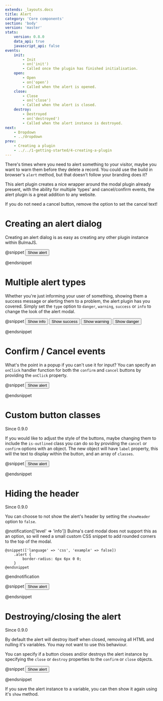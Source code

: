```yaml
---
extends: _layouts.docs
title: Alert
category: 'Core components'
section: 'body'
version: 'master'
stats:
    version: 0.8.0
    data_api: true
    javascript_api: false
events:
    init:
        - Init
        - on('init')
        - Called once the plugin has finished initialisation.
    open:
        - Open
        - on('open')
        - Called when the alert is opened.
    close:
        - Close
        - on('close')
        - Called when the alert is closed.
    destroy:
        - Destroyed
        - on('destroyed')
        - Called when the alert instance is destroyed.
next:
    - Dropdown
    - ../dropdown
prev:
    - Creating a plugin
    - ../../1-getting-started/4-creating-a-plugin
---
```


There's times where you need to alert something to your visitor, maybe you want to warn them before they delete a record. You could use the build in browser's `alert` method, but that doesn't follow your branding does it?

This alert plugin creates a nice wrapper around the modal plugin already present, with the ability for multiple 'types' and cancel/confirm events, the alert plugin is a great addition to any website.

If you do not need a cancel button, remove the option to set the cancel text!

# Creating an alert dialog
Creating an alert dialog is as easy as creating any other plugin instance within BulmaJS.

@snippet
<button id="example-alert-button-1" class="button is-primary">Show alert</button>

<script>
    document.querySelector('#example-alert-button-1').addEventListener('click', function(e) {
        //start
        Bulma().alert({
            type: 'danger',
            title: 'This is an alert!',
            body: 'Ooohh what button you gonna click?',
            confirm: 'Confirm it!',
            cancel: 'Maybe not'
        });
        //end
    });
</script>
@endsnippet

# Multiple alert types
Whether you're just informing your user of something, showing them a success message or alerting them to a problem, the alert plugin has you covered. Simply set the `type` option to `danger`, `warning`, `success` or `info` to change the look of the alert modal.

@snippet
<button id="example-alert-button-2" class="button is-info">Show info</button>
<button id="example-alert-button-3" class="button is-success">Show success</button>
<button id="example-alert-button-4" class="button is-warning">Show warning</button>
<button id="example-alert-button-5" class="button is-danger">Show danger</button>

<script>
    //start
    document.querySelector('#example-alert-button-2').addEventListener('click', function(e) {
        Bulma().alert({
            type: 'info',
            title: 'This is an alert!',
            body: 'Ooohh what button you gonna click?',
            confirm: 'Confirm it!',
            cancel: 'Maybe not'
        });
    });

    document.querySelector('#example-alert-button-3').addEventListener('click', function(e) {
        Bulma().alert({
            type: 'success',
            title: 'This is an alert!',
            body: 'Ooohh what button you gonna click?',
            confirm: 'Confirm it!',
            cancel: 'Maybe not'
        });
    });

    document.querySelector('#example-alert-button-4').addEventListener('click', function(e) {
        Bulma().alert({
            type: 'warning',
            title: 'This is an alert!',
            body: 'Ooohh what button you gonna click?',
            confirm: 'Confirm it!',
            cancel: 'Maybe not'
        });
    });

    document.querySelector('#example-alert-button-5').addEventListener('click', function(e) {
        Bulma().alert({
            type: 'danger',
            title: 'This is an alert!',
            body: 'Ooohh what button you gonna click?',
            confirm: 'Confirm it!',
            cancel: 'Maybe not'
        });
    });
    //end
</script>
@endsnippet

# Confirm / Cancel events
What's the point in a popup if you can't use it for input? You can specify an `onClick` handler function for both the `confirm` and `cancel` buttons by providing the `onClick` property.

@snippet
<button id="example-alert-button-6" class="button is-primary">Show alert</button>

<script>
    document.querySelector('#example-alert-button-6').addEventListener('click', function(e) {
        //start
        Bulma().alert({
            type: 'danger',
            title: 'This is an alert!',
            body: 'Ooohh what button you gonna click?',
            confirm: {
                label: 'Confirm!',
                onClick: function() {
                    Bulma().alert({
                        title: 'Confirmed',
                        body: 'You clicked confirm!'
                    });
                },
            },
            cancel: {
                label: 'Cancel!',
                onClick: function() {
                    Bulma().alert({
                        title: 'Cancelled',
                        body: 'You clicked cancel!'
                    });
                }
            }
        });
        //end
    });
</script>
@endsnippet

# Custom button classes

<div class="tags has-addons">
    <span class="tag is-success">Since</span>
    <span class="tag">0.9.0</span>
</div>

If you would like to adjust the style of the buttons, maybe changing them to include the `is-outlined` class you can do so by providing the `cancel` or `confirm` options with an object. The new object will have `label` property, this will the text to display within the button, and an array of `classes`.

@snippet
<button id="example-alert-button-8" class="button is-primary">Show alert</button>

<script>
    document.querySelector('#example-alert-button-8').addEventListener('click', function(e) {
        //start
        Bulma().alert({
            type: 'danger',
            title: 'Ooooo custom',
            body: 'Classes...',
            confirm: {
                label: 'Awesome',
                classes: ['is-outlined']
            },
            cancel: {
                label: 'See',
                classes: ['is-primary', 'is-rounded']
            }
        });
        //end
    });
</script>
@endsnippet

# Hiding the header

<div class="tags has-addons">
    <span class="tag is-success">Since</span>
    <span class="tag">0.9.0</span>
</div>

You can choose to not show the alert's header by setting the `showHeader` option to `false`.

@notification(['level' => 'info'])
    Bulma's card modal does not support this as an option, so will need a small custom CSS snippet to add rounded corners to the top of the modal.
    
    @snippet(['language' => 'css', 'example' => false])
        .alert {
            border-radius: 6px 6px 0 0;
        }
    @endsnippet
@endnotification

@snippet
<button id="example-alert-button-7" class="button is-primary">Show alert</button>

<script>
    document.querySelector('#example-alert-button-7').addEventListener('click', function(e) {
        //start
        Bulma().alert({
            type: 'danger',
            body: 'See no header',
            confirm: 'Awesome!',
            showHeader: false
        });
        //end
    });
</script>
@endsnippet

# Destroying/closing the alert

<div class="tags has-addons">
    <span class="tag is-success">Since</span>
    <span class="tag">0.9.0</span>
</div>

By default the alert will destroy itself when closed, removing all HTML and nulling it's variables. You may not want to use this behaviour.

You can specify if a button closes and/or destroys the alert instance by specifying the `close` or `destroy` properties to the `confirm` or `close` objects.

@snippet
<button id="example-alert-button-9" class="button is-primary">Show alert</button>

<script>
    document.querySelector('#example-alert-button-9').addEventListener('click', function(e) {
        //start
        Bulma().alert({
            type: 'danger',
            title: 'Alert',
            body: 'Try clicking the buttons!',
            confirm: {
                label: 'Close but do not destroy',
                destroy: false
            },
            cancel: {
                label: 'Do nothing!',
                close: false,
                destroy: false
            }
        });
        //end
    });
</script>
@endsnippet

If you save the alert instance to a variable, you can then show it again using it's `show` method.
